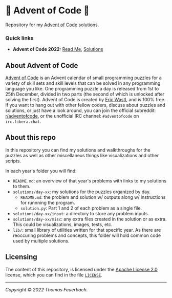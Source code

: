 🎄 Advent of Code 🎄
==============

Repository for my [Advent of Code](#about-advent-of-code) solutions.

### Quick links

- **Advent of Code 2022:** [Read Me][2022-wal], [Solutions][2022-sol]

About Advent of Code
--------------------

[Advent of Code][aoc-about] is an Advent calendar of small programming puzzles
for a variety of skill sets and skill levels that can be solved in any
programming language you like. One programming puzzle a day is released from 1st
to 25th December, divided in two parts (the second of which is unlocked after
solving the first). Advent of Code is created by [Eric Wastl][aoc-eric], and is
100% free. If you want to hang out with other fellow coders, discuss about puzzles
and solutions, or just have a look around, you can join the official subreddit: 
[r/adventofcode][aoc-reddit], or the unofficial IRC channel: `#adventofcode` on 
`irc.libera.chat`.


About this repo
---------------
In this repository you can find my solutions and walkthroughs for the puzzles as
well as other miscellaneus things like visualizations and other scripts.

In each year's folder you will find:

- `README.md`: an overview of that year's problems with links to my solutions 
   to them.
- `solutions/day-xx`: my solutions for the puzzles organized by day.
  - `README.md`: the problem and solution w/ outputs along w/ instructions for
     runnning the program.
  - `solution.py`: Part 1 and 2 of each problem as a single file.
- `solutions/day-xx/input`: a directory to store any problem inputs.
- `solutions/day-xx/misc`: any extra files created in the solution or as extra. This
   could be visualizations, images, tests, etc.
- `lib/`: small library of utilities written for that specific year. As there are
   reoccuring problems and concepts, this folder will hold common code used by 
   multiple solutions.


Licensing
---------

The content of this repository, is licensed under the [Apache License 2.0](https://www.apache.org/licenses/LICENSE-2.0) license, 
which you can find in the file [`LICENSE`](/LICENSE).

---

*Copyright &copy; 2022 Thomas Feuerbach.*


[2022-wal]: 2022/README.md
[2022-sol]: 2022/solutions

[aoc-about]:   https://adventofcode.com/2019/about
[aoc-eric]:    https://twitter.com/ericwastl
[aoc-support]: https://adventofcode.com/2019/support
[aoc-reddit]:  https://www.reddit.com/r/adventofcode/
